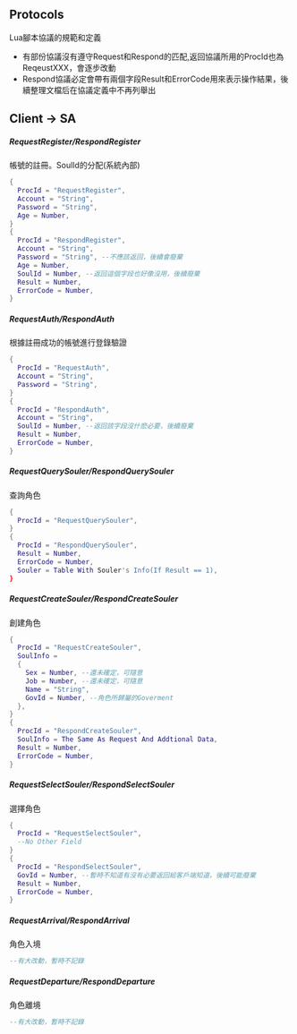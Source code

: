 ## Protocols
Lua腳本協議的規範和定義

* 有部份協議沒有遵守Request和Respond的匹配,返回協議所用的ProcId也為ReqeustXXX，會逐步改動
* Respond協議必定會帶有兩個字段Result和ErrorCode用來表示操作結果，後續整理文檔后在協議定義中不再列舉出

## Client -> SA

##### RequestRegister/RespondRegister
帳號的註冊。SoulId的分配(系統內部)

```lua
{
  ProcId = "RequestRegister",
  Account = "String",
  Password = "String",
  Age = Number,
}
{
  ProcId = "RespondRegister",
  Account = "String",
  Password = "String", --不應該返回，後續會廢棄
  Age = Number,
  SoulId = Number, --返回這個字段也好像沒用，後續廢棄
  Result = Number,
  ErrorCode = Number,
}
```
##### RequestAuth/RespondAuth
根據註冊成功的帳號進行登錄驗證

```lua
{
  ProcId = "RequestAuth",
  Account = "String",
  Password = "String",
}
{
  ProcId = "RespondAuth",
  Account = "String",
  SoulId = Number, --返回該字段沒什麽必要，後續廢棄
  Result = Number,
  ErrorCode = Number,
}
```

##### RequestQuerySouler/RespondQuerySouler
查詢角色

```lua
{
  ProcId = "RequestQuerySouler",
}
{
  ProcId = "RespondQuerySouler",
  Result = Number,
  ErrorCode = Number,
  Souler = Table With Souler's Info(If Result == 1),
}
```

##### RequestCreateSouler/RespondCreateSouler
創建角色

```lua
{
  ProcId = "RequestCreateSouler",
  SoulInfo =
  {
    Sex = Number, --還未確定，可隨意
    Job = Number, --還未確定，可隨意
    Name = "String",
    GovId = Number, --角色所歸屬的Goverment
  },
}
{
  ProcId = "RespondCreateSouler",
  SoulInfo = The Same As Request And Addtional Data,
  Result = Number,
  ErrorCode = Number,
}
```

##### RequestSelectSouler/RespondSelectSouler
選擇角色

```lua
{
  ProcId = "RequestSelectSouler",
  --No Other Field
}
{
  ProcId = "RespondSelectSouler",
  GovId = Number, --暫時不知道有沒有必要返回給客戶端知道，後續可能廢棄
  Result = Number,
  ErrorCode = Number,
}
```

##### RequestArrival/RespondArrival
角色入境

```lua
--有大改動，暫時不記錄
```

##### RequestDeparture/RespondDeparture
角色離境

```lua
--有大改動，暫時不記錄
```
